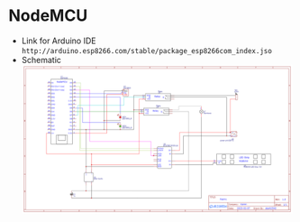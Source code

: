 # NodeMCU

* Link for Arduino IDE `http://arduino.esp8266.com/stable/package_esp8266com_index.jso`
* Schematic  
![Иллюстрация к проекту](https://github.com/swat121/NodeMCU/raw/master/Schematic_Karen.png)

